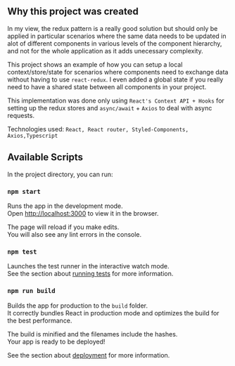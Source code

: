 ## Why this project was created

In my view, the redux pattern is a really good solution but should only be applied in particular scenarios where the same data needs to be updated in alot of different components in various levels of the component hierarchy, and not for the whole application as it adds unecessary complexity.

This project shows an example of how you can setup a local context/store/state for scenarios where components need to exchange data without having to use `react-redux`. I even added a global state if you really need to have a shared state between all components in your project.

This implementation was done only using `React's Context API + Hooks` for setting up the redux stores and `async/await` + `Axios` to deal with async requests.

Technologies used: `React, React router, Styled-Components, Axios,Typescript`

## Available Scripts

In the project directory, you can run:

### `npm start`

Runs the app in the development mode.<br>
Open [http://localhost:3000](http://localhost:3000) to view it in the browser.

The page will reload if you make edits.<br>
You will also see any lint errors in the console.

### `npm test`

Launches the test runner in the interactive watch mode.<br>
See the section about [running tests](https://facebook.github.io/create-react-app/docs/running-tests) for more information.

### `npm run build`

Builds the app for production to the `build` folder.<br>
It correctly bundles React in production mode and optimizes the build for the best performance.

The build is minified and the filenames include the hashes.<br>
Your app is ready to be deployed!

See the section about [deployment](https://facebook.github.io/create-react-app/docs/deployment) for more information.

